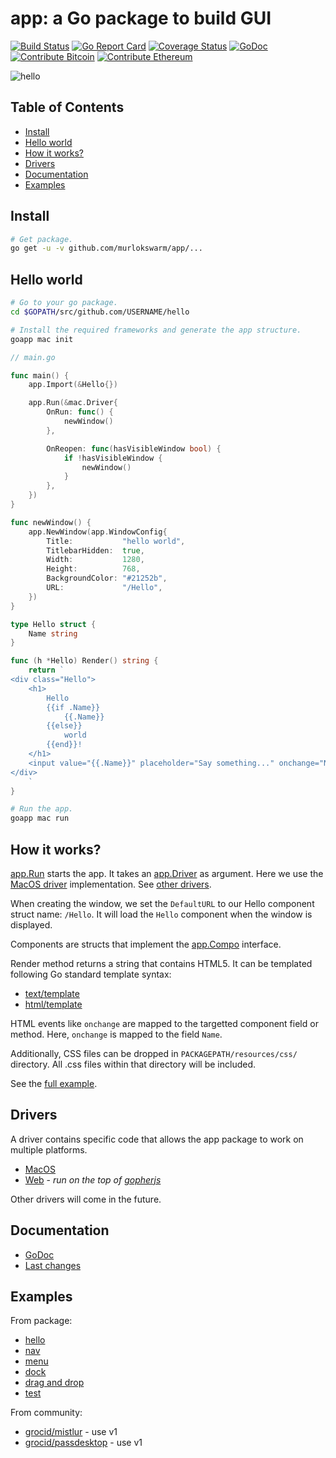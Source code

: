# app: a Go package to build GUI

[![Build Status](https://travis-ci.org/murlokswarm/app.svg?branch=master)](https://travis-ci.org/murlokswarm/app)
[![Go Report Card](https://goreportcard.com/badge/github.com/murlokswarm/app)](https://goreportcard.com/report/github.com/murlokswarm/app)
[![Coverage Status](https://coveralls.io/repos/github/murlokswarm/app/badge.svg?branch=master)](https://coveralls.io/github/murlokswarm/app?branch=master)
[![GoDoc](https://godoc.org/github.com/murlokswarm/app?status.svg)](https://godoc.org/github.com/murlokswarm/app)
[![Contribute Bitcoin](https://img.shields.io/badge/contribute-bitcoin-fd9426.svg)](https://www.coinbase.com/addresses/5b483f32bec71f034450c264)
[![Contribute Ethereum](https://img.shields.io/badge/contribute-ethereum-4e92df.svg)](https://www.coinbase.com/addresses/5b483b8df2ba04096454ea62)

![hello](https://github.com/murlokswarm/app/wiki/assets/app.gif)

## Table of Contents

- [Install](#install)
- [Hello world](#hello)
- [How it works?](#howto)
- [Drivers](#drivers)
- [Documentation](#doc)
- [Examples](#examples)

<a name="install"></a>

## Install

```bash
# Get package.
go get -u -v github.com/murlokswarm/app/...
```

<a name="hello"></a>

## Hello world

```bash
# Go to your go package.
cd $GOPATH/src/github.com/USERNAME/hello

# Install the required frameworks and generate the app structure.
goapp mac init
```

```go
// main.go

func main() {
	app.Import(&Hello{})

	app.Run(&mac.Driver{
		OnRun: func() {
			newWindow()
		},

		OnReopen: func(hasVisibleWindow bool) {
			if !hasVisibleWindow {
				newWindow()
			}
		},
	})
}

func newWindow() {
	app.NewWindow(app.WindowConfig{
		Title:           "hello world",
		TitlebarHidden:  true,
		Width:           1280,
		Height:          768,
		BackgroundColor: "#21252b",
		URL:             "/Hello",
	})
}

type Hello struct {
	Name string
}

func (h *Hello) Render() string {
	return `
<div class="Hello">
	<h1>
		Hello
		{{if .Name}}
			{{.Name}}
		{{else}}
			world
		{{end}}!
	</h1>
	<input value="{{.Name}}" placeholder="Say something..." onchange="Name" autofocus>
</div>
	`
}
```

```bash
# Run the app.
goapp mac run
```

<a name="howto"></a>

## How it works?

[app.Run](https://godoc.org/github.com/murlokswarm/app#Run) starts the app.
It takes an
[app.Driver](https://godoc.org/github.com/murlokswarm/app#Driver) as argument.
Here we use the
[MacOS driver](https://godoc.org/github.com/murlokswarm/app/drivers/mac#Driver)
implementation.
See [other drivers](#drivers).

When creating the window, we set the ```DefaultURL``` to our Hello component
struct name: ```/Hello```.
It will load the ```Hello``` component when the window is displayed.

Components are structs that implement the 
[app.Compo](https://godoc.org/github.com/murlokswarm/app#Compo)
interface.

Render method returns a string that contains HTML5.
It can be templated following Go standard template syntax:

- [text/template](https://golang.org/pkg/text/template/)
- [html/template](https://golang.org/pkg/html/template/)

HTML events like ```onchange``` are mapped to the targetted component
field or method.
Here, ```onchange``` is mapped to the field ```Name```.


Additionally, CSS files can be dropped in ```PACKAGEPATH/resources/css/``` directory.
All .css files within that directory will be included.

See the 
[full example](https://github.com/murlokswarm/app/tree/master/examples/hello).

<a name="drivers"></a>

## Drivers
A driver contains specific code that allows the app package to work on multiple
platforms.

- [MacOS](https://godoc.org/github.com/murlokswarm/app/drivers/mac)
- [Web](https://godoc.org/github.com/murlokswarm/app/drivers/web) - *run on the top of [gopherjs](https://github.com/gopherjs/gopherjs)*

Other drivers will come in the future.

<a name="doc"></a>

## Documentation

- [GoDoc](https://godoc.org/github.com/murlokswarm/app)
- [Last changes](https://github.com/murlokswarm/app/blob/master/History.md)

<a name="examples"></a>

## Examples
From package:
- [hello](https://github.com/murlokswarm/app/tree/master/examples/hello)
- [nav](https://github.com/murlokswarm/app/tree/master/examples/nav)
- [menu](https://github.com/murlokswarm/app/tree/master/examples/menu)
- [dock](https://github.com/murlokswarm/app/tree/master/examples/dock)
- [drag and drop](https://github.com/murlokswarm/app/tree/master/examples/dragdrop)
- [test](https://github.com/murlokswarm/app/tree/master/examples/test)

From community:
- [grocid/mistlur](https://github.com/grocid/mistlur) - use v1
- [grocid/passdesktop](https://github.com/grocid/passdesktop) - use v1